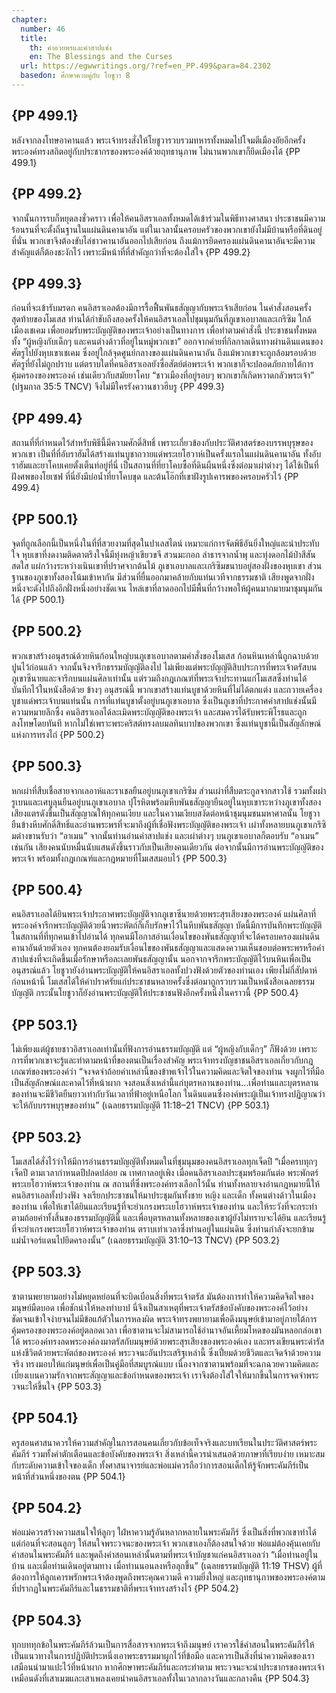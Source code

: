 ```yaml
---
chapter:
  number: 46
  title:
    th: คำอวยพรและคำสาปแช่ง
    en: The Blessings and the Curses
  url: https://egwwritings.org/?ref=en_PP.499&para=84.2302
  basedon: ศึกษาควบคู่กับ โยชูวา 8
---
```


## {PP 499.1}

หลังจากลงโทษอาคานแล้ว พระเจ้าทรงสั่งให้โยชูวารวบรวมทหารทั้งหมดไปโจมตีเมืองอัยอีกครั้ง พระองค์ทรงสถิตอยู่กับประชากรของพระองค์ด้วยฤทธานุภาพ ไม่นานพวกเขาก็ยึดเมืองได้ {PP 499.1}

## {PP 499.2}

จากนั้นการรบก็หยุดลงชั่วคราว เพื่อให้คนอิสราเอลทั้งหมดได้เข้าร่วมในพิธีทางศาสนา ประชาชนมีความร้อนรนที่จะตั้งถิ่นฐานในแผ่นดินคานาอัน แต่ในเวลานั้นครอบครัวของพวกเขายังไม่มีบ้านหรือที่ดินอยู่ที่นั่น พวกเขาจึงต้องขับไล่ชาวคานาอันออกไปเสียก่อน ถึงแม้การยึดครองแผ่นดินคานาอันจะมีความสำคัญแต่ก็ต้องชะงักไว้ เพราะมีหน้าที่ที่สำคัญกว่าที่จะต้องใส่ใจ {PP 499.2}

## {PP 499.3}

ก่อนที่จะเข้ารับมรดก คนอิสราเอลต้องมีการรื้อฟื้นพันธสัญญากับพระเจ้าเสียก่อน ในคำสั่งสอนครั้งสุดท้ายของโมเสส ท่านได้กำชับถึงสองครั้งให้คนอิสราเอลไปชุมนุมกันที่ภูเขาเอบาลและเกริซิม ใกล้เมืองเชเคม เพื่อยอมรับพระบัญญัติของพระเจ้าอย่างเป็นทางการ เพื่อทำตามคำสั่งนี้ ประชาชนทั้งหมด ทั้ง “ผู้หญิงกับเด็กๆ และคนต่างด้าวที่อยู่ในหมู่พวกเขา” ออกจากค่ายที่กิลกาลเดินทางผ่านดินแดนของศัตรูไปยังหุบเขาเชเคม ซึ่งอยู่ใกล้จุดศูนย์กลางของแผ่นดินคานาอัน ถึงแม้พวกเขาจะถูกล้อมรอบด้วยศัตรูที่ยังไม่ถูกปราบ แต่ตราบใดที่คนอิสราเอลยังซื่อสัตย์ต่อพระเจ้า พวกเขาก็จะปลอดภัยภายใต้การคุ้มครองของพระองค์ เช่นเดียวกับสมัยยาโคบ “ชาวเมืองที่อยู่รอบๆ พวกเขาก็เกิดหวาดกลัวพระเจ้า” (ปฐมกาล 35:5 TNCV) จึงไม่มีใครรังควานชาวฮีบรู {PP 499.3}

## {PP 499.4}

สถานที่ที่กำหนดไว้สำหรับพิธีนี้มีความศักดิ์สิทธิ์ เพราะเกี่ยวข้องกับประวัติศาสตร์ของบรรพบุรุษของพวกเขา เป็นที่ที่อับราฮัมได้สร้างแท่นบูชาถวายแด่พระเยโฮวาห์เป็นครั้งแรกในแผ่นดินคานาอัน ทั้งอับราฮัมและยาโคบเคยตั้งเต็นท์อยู่ที่นี่ เป็นสถานที่ที่ยาโคบซื้อที่ดินผืนหนึ่งซึ่งต่อมาเผ่าต่างๆ ได้ใช้เป็นที่ฝังศพของโยเซฟ ที่นี่ยังมีบ่อน้ำที่ยาโคบขุด และต้นโอ๊กที่เขาฝังรูปเคารพของครอบครัวไว้ {PP 499.4}

## {PP 500.1}

จุดที่ถูกเลือกนี้เป็นหนึ่งในที่ที่สวยงามที่สุดในปาเลสไตน์ เหมาะแก่การจัดพิธีอันยิ่งใหญ่และน่าประทับใจ หุบเขาที่งดงามติดตาตรึงใจนี้มีทุ่งหญ้าเขียวขจี สวนมะกอก ลำธารจากน้ำพุ และทุ่งดอกไม้ป่าสีสันสดใส แผ่กว้างระหว่างเนินเขาที่ปราศจากต้นไม้ ภูเขาเอบาลและเกริซิมขนาบอยู่สองฝั่งของหุบเขา ส่วนฐานของภูเขาทั้งสองโน้มเข้าหากัน มีส่วนที่ยื่นออกมาคล้ายกับแท่นเวทีจากธรรมชาติ เสียงพูดจากฝั่งหนึ่งจะดังไปถึงอีกฝั่งหนึ่งอย่างชัดเจน ไหล่เขาที่ลาดออกไปมีพื้นที่กว้างพอให้ผู้คนมากมายมาชุมนุมกันได้ {PP 500.1}

## {PP 500.2}

พวกเขาสร้างอนุสรณ์ด้วยหินก้อนใหญ่บนภูเขาเอบาลตามคำสั่งของโมเสส ก้อนหินเหล่านี้ถูกฉาบด้วยปูนไว้ก่อนแล้ว จากนั้นจึงจารึกธรรมบัญญัติลงไป ไม่เพียงแต่พระบัญญัติสิบประการที่พระเจ้าตรัสบนภูเขาซีนายและจารึกบนแผ่นศิลาเท่านั้น แต่รวมถึงกฎเกณฑ์ที่พระเจ้าประทานแก่โมเสสซึ่งท่านได้บันทึกไว้ในหนังสือด้วย ข้างๆ อนุสรณ์นี้ พวกเขาสร้างแท่นบูชาด้วยหินที่ไม่ได้ตกแต่ง และถวายเครื่องบูชาแด่พระเจ้าบนแท่นนั้น การที่แท่นบูชาตั้งอยู่บนภูเขาเอบาล ซึ่งเป็นภูเขาที่ประกาศคำสาปแช่งนั้นมีความหมายลึกซึ้ง คนอิสราเอลได้ละเมิดพระบัญญัติของพระเจ้า และสมควรได้รับพระพิโรธและถูกลงโทษโดยทันที หากไม่ใช่เพราะพระคริสต์ทรงลบมลทินบาปของพวกเขา ซึ่งแท่นบูชานี้เป็นสัญลักษณ์แห่งการทรงไถ่ {PP 500.2}

## {PP 500.3}

หกเผ่าที่สืบเชื้อสายจากเลอาห์และราเชลยืนอยู่บนภูเขาเกริซิม ส่วนเผ่าที่สืบตระกูลจากสาวใช้ รวมทั้งเผ่ารูเบนและเศบูลุนยืนอยู่บนภูเขาเอบาล ปุโรหิตพร้อมหีบพันธสัญญายืนอยู่ในหุบเขาระหว่างภูเขาทั้งสอง เสียงแตรดังขึ้นเป็นสัญญาณให้ทุกคนเงียบ และในความเงียบสงัดต่อหน้าชุมนุมชนมหาศาลนั้น โยชูวายืนข้างหีบศักดิ์สิทธิ์และอ่านพระพรที่จะมาถึงผู้ที่เชื่อฟังพระบัญญัติของพระเจ้า เผ่าทั้งหลายบนภูเขาเกริซิมต่างขานรับว่า “อาเมน” จากนั้นท่านอ่านคำสาปแช่ง และเผ่าต่างๆ บนภูเขาเอบาลก็ตอบรับ “อาเมน” เช่นกัน เสียงคนนับหมื่นนับแสนดังขึ้นราวกับเป็นเสียงคนเดียวกัน ต่อจากนั้นมีการอ่านพระบัญญัติของพระเจ้า พร้อมทั้งกฎเกณฑ์และกฎหมายที่โมเสสมอบไว้ {PP 500.3}

## {PP 500.4}

คนอิสราเอลได้ยินพระเจ้าประกาศพระบัญญัติจากภูเขาซีนายด้วยพระสุรเสียงของพระองค์ แผ่นศิลาที่พระองค์จารึกพระบัญญัติด้วยนิ้วพระหัตถ์ก็เก็บรักษาไว้ในหีบพันธสัญญา บัดนี้มีการบันทึกพระบัญญัติในสถานที่ที่ทุกคนเข้าไปอ่านได้ ทุกคนมีโอกาสอ่านเงื่อนไขของพันธสัญญาที่จะได้ครอบครองแผ่นดินคานาอันด้วยตัวเอง ทุกคนต้องยอมรับเงื่อนไขของพันธสัญญาและแสดงความเห็นชอบต่อพระพรหรือคำสาปแช่งที่จะเกิดขึ้นเมื่อรักษาหรือละเลยพันธสัญญานั้น นอกจากจารึกพระบัญญัติไว้บนหินเพื่อเป็นอนุสรณ์แล้ว โยชูวายังอ่านพระบัญญัติให้คนอิสราเอลทั้งปวงฟังด้วยตัวของท่านเอง เพียงไม่กี่สัปดาห์ก่อนหน้านี้ โมเสสได้ให้คำปราศรัยแก่ประชาชนหลายครั้งซึ่งต่อมาถูกรวบรวมเป็นหนังสือเฉลยธรรมบัญญัติ กระนั้นโยชูวาก็ยังอ่านพระบัญญัติให้ประชาชนฟังอีกครั้งหนึ่งในคราวนี้ {PP 500.4}

## {PP 503.1}

ไม่เพียงแต่ผู้ชายชาวอิสราเอลเท่านั้นที่ฟังการอ่านธรรมบัญญัติ แต่ “ผู้หญิงกับเด็กๆ” ก็ฟังด้วย เพราะการที่พวกเขาจะรู้และทำตามหน้าที่ของตนเป็นเรื่องสำคัญ พระเจ้าทรงบัญชาชนอิสราเอลเกี่ยวกับกฎเกณฑ์ของพระองค์ว่า “จงจดจำถ้อยคำเหล่านี้ของข้าพเจ้าไว้ในความคิดและจิตใจของท่าน จงผูกไว้ที่มือเป็นสัญลักษณ์และคาดไว้ที่หน้าผาก จงสอนสิ่งเหล่านี้แก่บุตรหลานของท่าน…เพื่อท่านและบุตรหลานของท่านจะมีชีวิตยืนยาวเท่ากับวันเวลาที่ฟ้าอยู่เหนือโลก ในดินแดนซึ่งองค์พระผู้เป็นเจ้าทรงปฏิญาณว่าจะให้กับบรรพบุรุษของท่าน” (เฉลยธรรมบัญญัติ 11:18–21 TNCV) {PP 503.1}

## {PP 503.2}

โมเสสได้สั่งไว้ว่าให้มีการอ่านธรรมบัญญัติทั้งหมดในที่ชุมนุมของคนอิสราเอลทุกเจ็ดปี “เมื่อครบทุกๆ เจ็ดปี ตามเวลากำหนดปีปลดปล่อย ณ เทศกาลอยู่เพิง เมื่อคนอิสราเอลประชุมพร้อมกันต่อ พระพักตร์พระเยโฮวาห์พระเจ้าของท่าน ณ สถานที่ซึ่งพระองค์ทรงเลือกไว้นั้น ท่านทั้งหลายจงอ่านกฎหมายนี้ให้คนอิสราเอลทั้งปวงฟัง จงเรียกประชาชนให้มาประชุมกันทั้งชาย หญิง และเด็ก ทั้งคนต่างด้าวในเมืองของท่าน เพื่อให้เขาได้ยินและเรียนรู้ที่จะยำเกรงพระเยโฮวาห์พระเจ้าของท่าน และให้ระวังที่จะกระทำตามถ้อยคำทั้งสิ้นของธรรมบัญญัตินี้ และเพื่อบุตรหลานทั้งหลายของเขาผู้ยังไม่ทราบจะได้ยิน และเรียนรู้ที่จะยำเกรงพระเยโฮวาห์พระเจ้าของท่าน ตราบเท่าเวลาซึ่งท่านอยู่ในแผ่นดิน ซึ่งท่านกำลังจะยกข้ามแม่น้ำจอร์แดนไปยึดครองนั้น” (เฉลยธรรมบัญญัติ 31:10–13 TNCV) {PP 503.2}

## {PP 503.3}

ซาตานพยายามอย่างไม่หยุดหย่อนที่จะบิดเบือนสิ่งที่พระเจ้าตรัส มันต้องการทำให้ความคิดจิตใจของมนุษย์มืดบอด เพื่อชักนำให้หลงทำบาป นี่จึงเป็นสาเหตุที่พระเจ้าตรัสข้อบังคับของพระองค์ไว้อย่างชัดเจนเข้าใจง่ายจนไม่มีข้อแก้ตัวในการหลงผิด พระเจ้าทรงพยายามเพื่อดึงมนุษย์เข้ามาอยู่ภายใต้การคุ้มครองของพระองค์อยู่ตลอดเวลา เพื่อซาตานจะไม่สามารถใช้อำนาจอันเหี้ยมโหดของมันหลอกล่อเขาได้ พระองค์ทรงลดพระองค์ลงมาตรัสกับมนุษย์ด้วยพระสุรเสียงของพระองค์เอง และทรงเขียนพระดำรัสแห่งชีวิตด้วยพระหัตถ์ของพระองค์ พระวจนะอันประเสริฐเหล่านี้ ซึ่งเปี่ยมด้วยชีวิตและเจิดจ้าด้วยความจริง ทรงมอบให้แก่มนุษย์เพื่อเป็นคู่มือที่สมบูรณ์แบบ เนื่องจากซาตานพร้อมที่จะฉกฉวยความคิดและเบี่ยงเบนความรักจากพระสัญญาและข้อกำหนดของพระเจ้า เราจึงต้องใส่ใจให้มากขึ้นในการจดจำพระวจนะให้ขึ้นใจ {PP 503.3}

## {PP 504.1}

ครูสอนศาสนาควรให้ความสำคัญในการสอนคนเกี่ยวกับข้อเท็จจริงและบทเรียนในประวัติศาสตร์พระคัมภีร์ รวมทั้งคำตักเตือนและข้อบังคับของพระเจ้า สิ่งเหล่านี้ควรนำเสนอด้วยภาษาที่เรียบง่าย เหมาะสมกับระดับความเข้าใจของเด็ก ทั้งศาสนาจารย์และพ่อแม่ควรถือว่าการสอนเด็กให้รู้จักพระคัมภีร์เป็นหน้าที่ส่วนหนึ่งของตน {PP 504.1}

## {PP 504.2}

พ่อแม่ควรสร้างความสนใจให้ลูกๆ ใฝ่หาความรู้อันหลากหลายในพระคัมภีร์ ซึ่งเป็นสิ่งที่พวกเขาทำได้ แต่ก่อนที่จะสอนลูกๆ ให้สนใจพระวจนะของพระเจ้า พวกเขาเองก็ต้องสนใจด้วย พ่อแม่ต้องคุ้นเคยกับคำสอนในพระคัมภีร์ และพูดถึงคำสอนเหล่านั้นตามที่พระเจ้าบัญชาแก่คนอิสราเอลว่า “เมื่อท่านอยู่ในบ้าน และเมื่อท่านเดินอยู่ตามทาง เมื่อท่านนอนลงหรือลุกขึ้น” (เฉลยธรรมบัญญัติ 11:19 THSV) ผู้ที่ต้องการให้ลูกเคารพรักพระเจ้าต้องพูดถึงพระคุณความดี ความยิ่งใหญ่ และฤทธานุภาพของพระองค์ตามที่ปรากฏในพระคัมภีร์และในธรรมชาติที่พระเจ้าทรงสร้างไว้ {PP 504.2}

## {PP 504.3}

ทุกบททุกข้อในพระคัมภีร์ล้วนเป็นการสื่อสารจากพระเจ้าถึงมนุษย์ เราควรใช้คำสอนในพระคัมภีร์ให้เป็นแนวทางในการปฏิบัติประหนึ่งเอาพระธรรมมาผูกไว้ที่ข้อมือ และควรเป็นสิ่งที่นำความคิดของเราเสมือนนำมาแปะไว้ที่หน้าผาก หากศึกษาพระคัมภีร์และกระทำตาม พระวจนะจะนำประชากรของพระเจ้า เหมือนดังที่เสาเมฆและเสาเพลงเคยนำคนอิสราเอลทั้งในเวลากลางวันและกลางคืน {PP 504.3}
